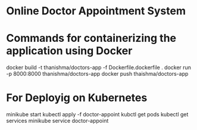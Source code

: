 # Online Doctor Appointment System 

# Commands for containerizing the application using Docker
 docker build -t thanishma/doctors-app -f Dockerfile.dockerfile .
 docker run -p 8000:8000 thanishma/doctors-app
 docker push thaishma/doctors-app

# For Deployig on Kubernetes
 minikube start 
 kubectl apply -f doctor-appoint
 kubctl get pods
 kubectl get services
 minikube service doctor-appoint
